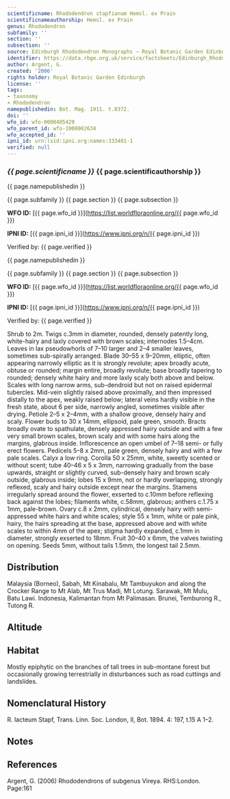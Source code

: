 ```yaml
---
scientificname: Rhododendron stapfianum Hemsl. ex Prain
scientificnameauthorship: Hemsl. ex Prain
genus: Rhododendron
subfamily: ''
section: ''
subsection: ''
source: Edinburgh Rhododendron Monographs – Royal Botanic Garden Edinburgh
identifier: https://data.rbge.org.uk/service/factsheets/Edinburgh_Rhododendron_Monographs.xhtml
author: Argent, G.
created: '2006'
rights holder: Royal Botanic Garden Edinburgh
license: ''
tags:
- taxonomy
- Rhododendron
namepublishedin: Bot. Mag. 1911. t.8372.
doi: ''
wfo_id: wfo-0000405429
wfo_parent_id: wfo-1000002634
wfo_accepted_id: ''
ipni_id: urn:lsid:ipni.org:names:333401-1
verified: null
---
```

### _{{ page.scientificname }}_ {{ page.scientificauthorship }}
 {{ page.namepublishedin }}

{{ page.subfamily }} {{ page.section }} {{ page.subsection }}

**WFO ID:** [{{ page.wfo_id }}](https://list.worldfloraonline.org/{{ page.wfo_id }})

**IPNI ID:** [{{ page.ipni_id }}](https://www.ipni.org/n/{{ page.ipni_id }})

Verified by: {{ page.verified }}

 {{ page.namepublishedin }}

{{ page.subfamily }} {{ page.section }} {{ page.subsection }}

**WFO ID:** [{{ page.wfo_id }}](https://list.worldfloraonline.org/{{ page.wfo_id }})

**IPNI ID:** [{{ page.ipni_id }}](https://www.ipni.org/n/{{ page.ipni_id }})

Verified by: {{ page.verified }}



Shrub to 2m. Twigs c.3mm in diameter, rounded, densely patently long, white-hairy and laxly covered with brown scales; internodes 1.5–4cm. Leaves in lax pseudo­whorls of 7–10 larger and 2–4 smaller leaves, sometimes sub-spirally arranged. Blade 30–55 x 9–20mm, elliptic, often appearing narrowly elliptic as it is strongly revolute; apex broadly acute, obtuse or rounded; margin entire, broadly revolute; base broadly tapering to rounded; densely white hairy and more laxly scaly both above and below. Scales with long narrow arms, sub-dendroid but not on raised epidermal tubercles. Mid-vein slightly raised above proximally, and then impressed distally to the apex, weakly raised below; lateral veins hardly visible in the fresh state, about 6 per side, narrowly angled, sometimes visible after drying. Petiole 2–5 x 2–4mm, with a shallow groove, densely hairy and scaly. Flower buds to 30 x 14mm, ellipsoid, pale green, smooth. Bracts broadly ovate to spathulate, densely appressed hairy outside and with a few very small brown scales, brown scaly and with some hairs along the margins, glabrous inside. Inflorescence an open umbel of 7–18 semi- or fully erect flowers. Pedicels 5–8 x 2mm, pale green, densely hairy and with a few pale scales. Calyx a low ring. Corolla 50 x 25mm, white, sweetly scented or without scent; tube 40–46 x 5 x 3mm, narrowing gradually from the base upwards, straight or slightly curved, sub-densely hairy and brown scaly outside, glabrous inside; lobes 15 x 9mm, not or hardly overlapping, strongly reflexed, scaly and hairy outside except near the margins. Stamens irregularly spread around the flower, exserted to c.10mm before reflexing back against the lobes; filaments white, c.58mm, glabrous; anthers c.1.75 x 1mm, pale-brown. Ovary c.8 x 2mm, cylindrical, densely hairy with semi-appressed white hairs and white scales; style 55 x 1mm, white or pale pink, hairy, the hairs spreading at the base, appressed above and with white scales to within 4mm of the apex; stigma hardly expanded, c.1mm in diameter, strongly exserted to 18mm. Fruit 30–40 x 6mm, the valves twisting on opening. Seeds 5mm, without tails 1.5mm, the longest tail 2.5mm.

## Distribution
Malaysia (Borneo), Sabah, Mt Kinabalu, Mt Tambuyukon and along the Crocker Range to Mt Alab, Mt Trus Madi, Mt Lotung. Sarawak, Mt Mulu, Batu Lawi. Indonesia, Kalimantan from Mt Palimasan. Brunei, Temburong R., Tutong R.

## Altitude


## Habitat
Mostly epiphytic on the branches of tall trees in sub-montane forest but occasionally growing terrestrially in disturbances such as road cuttings and landslides.

## Nomenclatural History
R. lacteum Stapf, Trans. Linn. Soc. London, II, Bot. 1894. 4: 197, t.15 A 1–2.
                       
## Notes


## References

Argent, G. (2006) Rhododendrons of subgenus Vireya. RHS:London. Page:161
